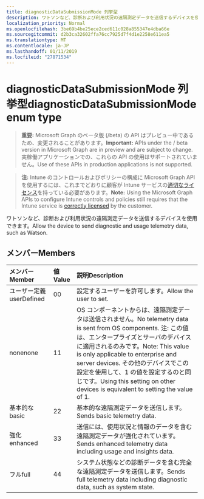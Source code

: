 ```yaml
---
title: diagnosticDataSubmissionMode 列挙型
description: ワトソンなど、診断および利用状況の遠隔測定データを送信するデバイスを使用できます。
localization_priority: Normal
ms.openlocfilehash: 3be69b4be25ece2ced611c028a855347e4dba66e
ms.sourcegitcommit: d2b3ca32602ffa76cc7925d7f4d1e2258e611ea5
ms.translationtype: MT
ms.contentlocale: ja-JP
ms.lasthandoff: 01/11/2019
ms.locfileid: "27871534"
---
```

# <a name="diagnosticdatasubmissionmode-enum-type"></a><span data-ttu-id="85506-103">diagnosticDataSubmissionMode 列挙型</span><span class="sxs-lookup"><span data-stu-id="85506-103">diagnosticDataSubmissionMode enum type</span></span>

> <span data-ttu-id="85506-104">**重要:** Microsoft Graph のベータ版 (/beta) の API はプレビュー中であるため、変更されることがあります。</span><span class="sxs-lookup"><span data-stu-id="85506-104">**Important:** APIs under the / beta version in Microsoft Graph are in preview and are subject to change.</span></span> <span data-ttu-id="85506-105">実稼働アプリケーションでの、これらの API の使用はサポートされていません。</span><span class="sxs-lookup"><span data-stu-id="85506-105">Use of these APIs in production applications is not supported.</span></span>

> <span data-ttu-id="85506-106">**注:** Intune のコントロールおよびポリシーの構成に Microsoft Graph API を使用するには、これまでどおりに顧客が Intune サービスの[適切なライセンス](https://go.microsoft.com/fwlink/?linkid=839381)を持っている必要があります。</span><span class="sxs-lookup"><span data-stu-id="85506-106">**Note:** Using the Microsoft Graph APIs to configure Intune controls and policies still requires that the Intune service is [correctly licensed](https://go.microsoft.com/fwlink/?linkid=839381) by the customer.</span></span>

<span data-ttu-id="85506-107">ワトソンなど、診断および利用状況の遠隔測定データを送信するデバイスを使用できます。</span><span class="sxs-lookup"><span data-stu-id="85506-107">Allow the device to send diagnostic and usage telemetry data, such as Watson.</span></span>
## <a name="members"></a><span data-ttu-id="85506-108">メンバー</span><span class="sxs-lookup"><span data-stu-id="85506-108">Members</span></span>
|<span data-ttu-id="85506-109">メンバー</span><span class="sxs-lookup"><span data-stu-id="85506-109">Member</span></span>|<span data-ttu-id="85506-110">値</span><span class="sxs-lookup"><span data-stu-id="85506-110">Value</span></span>|<span data-ttu-id="85506-111">説明</span><span class="sxs-lookup"><span data-stu-id="85506-111">Description</span></span>|
|:---|:---|:---|
|<span data-ttu-id="85506-112">ユーザー定義</span><span class="sxs-lookup"><span data-stu-id="85506-112">userDefined</span></span>|<span data-ttu-id="85506-113">0</span><span class="sxs-lookup"><span data-stu-id="85506-113">0</span></span>|<span data-ttu-id="85506-114">設定するユーザーを許可します。</span><span class="sxs-lookup"><span data-stu-id="85506-114">Allow the user to set.</span></span>|
|<span data-ttu-id="85506-115">none</span><span class="sxs-lookup"><span data-stu-id="85506-115">none</span></span>|<span data-ttu-id="85506-116">1</span><span class="sxs-lookup"><span data-stu-id="85506-116">1</span></span>|<span data-ttu-id="85506-117">OS コンポーネントからは、遠隔測定データは送信されません。</span><span class="sxs-lookup"><span data-stu-id="85506-117">No telemetry data is sent from OS components.</span></span> <span data-ttu-id="85506-118">注: この値は、エンタープライズとサーバのデバイスに適用されるのみです。</span><span class="sxs-lookup"><span data-stu-id="85506-118">Note: This value is only applicable to enterprise and server devices.</span></span> <span data-ttu-id="85506-119">その他のデバイスでこの設定を使用して、1 の値を設定するのと同じです。</span><span class="sxs-lookup"><span data-stu-id="85506-119">Using this setting on other devices is equivalent to setting the value of 1.</span></span>|
|<span data-ttu-id="85506-120">基本的な</span><span class="sxs-lookup"><span data-stu-id="85506-120">basic</span></span>|<span data-ttu-id="85506-121">2</span><span class="sxs-lookup"><span data-stu-id="85506-121">2</span></span>|<span data-ttu-id="85506-122">基本的な遠隔測定データを送信します。</span><span class="sxs-lookup"><span data-stu-id="85506-122">Sends basic telemetry data.</span></span>|
|<span data-ttu-id="85506-123">強化</span><span class="sxs-lookup"><span data-stu-id="85506-123">enhanced</span></span>|<span data-ttu-id="85506-124">3</span><span class="sxs-lookup"><span data-stu-id="85506-124">3</span></span>|<span data-ttu-id="85506-125">送信には、使用状況と情報のデータを含む遠隔測定データが強化されています。</span><span class="sxs-lookup"><span data-stu-id="85506-125">Sends enhanced telemetry data including usage and insights data.</span></span>|
|<span data-ttu-id="85506-126">フル</span><span class="sxs-lookup"><span data-stu-id="85506-126">full</span></span>|<span data-ttu-id="85506-127">4</span><span class="sxs-lookup"><span data-stu-id="85506-127">4</span></span>|<span data-ttu-id="85506-128">システム状態などの診断データを含む完全な遠隔測定データを送信します。</span><span class="sxs-lookup"><span data-stu-id="85506-128">Sends full telemetry data including diagnostic data, such as system state.</span></span>|





